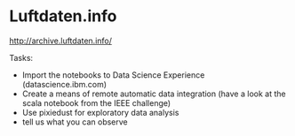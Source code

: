 # Luftdaten.info
http://archive.luftdaten.info/

Tasks:

* Import the notebooks to Data Science Experience (datascience.ibm.com)
* Create a means of remote automatic data integration (have a look at the scala notebook from the IEEE challenge)
* Use pixiedust for exploratory data analysis
* tell us what you can observe
